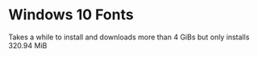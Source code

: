 # Windows 10 Fonts

Takes a while to install and downloads more than 4 GiBs but only installs 320.94 MiB
